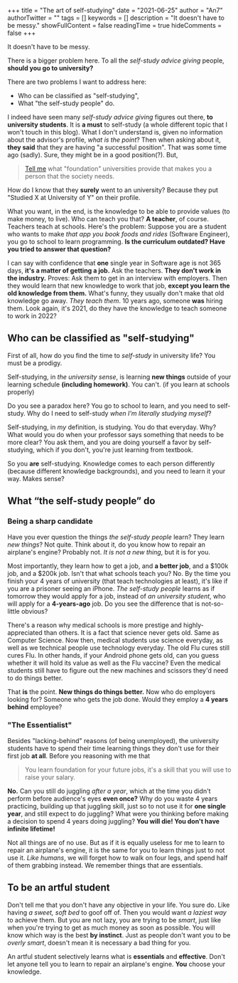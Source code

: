+++
title = "The art of self-studying"
date = "2021-06-25"
author = "An7"
authorTwitter = ""
tags = []
keywords = []
description = "It doesn't have to be messy."
showFullContent = false
readingTime = true
hideComments = false
+++

It doesn't have to be messy.

There is a bigger problem here. To all the _self-study advice giving_ people,
**should you go to university?**

There are two problems I want to address here:

- Who can be classified as "self-studying",
- What "the self-study people" do.

I indeed have seen many _self-study advice giving_ figures out there, **to
university students**. It is **a must** to self-study (a whole different topic
that I won't touch in this blog). What I don't understand is, given no
information about the advisor's profile, _what is the point_? Then when asking
about it, **they said** that they are having "a successful position". That was
some time ago (sadly). Sure, they might be in a good position(?). But,

> [Tell me](mailto:xuanan2001@gmail.com) what "foundation" universities provide
> that makes you a person that the society needs.

How do I know that they **surely** went to an university? Because they put
"Studied X at University of Y" on their profile.

What you want, in the end, is the knowledge to be able to provide values (to
make money, to live). Who can teach you that? **A teacher**, of course. Teachers
teach at schools. Here's the problem: Suppose you are a student who wants to
make _that app you book foods and rides_ (Software Engineer), you go to school
to learn programming. **Is the curriculum outdated? Have you tried to answer
that question?**

I can say with confidence that **one** single year in Software age is not 365
days, **it's a matter of getting a job.** Ask the teachers. **They don't work in
the industry.** Proves: Ask them to get in an interview with employers. Then
they would learn that new knowledge to work that job, **except you learn the old
knowledge from them.** What's funny, they usually don't make that old knowledge
go away. _They teach them_. 10 years ago, someone **was** hiring them. Look
again, it's 2021, do they have the knowledge to teach someone to work in 2022?

## Who can be classified as "self-studying"

First of all, how do you find the time to _self-study_ in university life? You
must be a prodigy.

Self-studying, in _the university sense_, is learning **new things** outside of
your learning schedule **(including homework)**. You can't. (if you learn at
schools properly)

Do you see a paradox here? You go to school to learn, and you need to
self-study. Why do I need to self-study _when I'm literally studying myself_?

Self-studying, in _my_ definition, is studying. You do that everyday. Why? What
would you do when your professor says something that needs to be more clear? You
ask them, and you are doing yourself a favor by self-studying, which if you
don't, you're just learning from textbook.

So you **are** self-studying. Knowledge comes to each person differently
(because different knowledge backgrounds), and you need to learn it your way.
Makes sense?

## What “the self-study people” do

### Being a sharp candidate

Have you ever question the things _the self-study people_ learn? They learn _new
things_? Not quite. Think about it, do you know how to repair an airplane's
engine? Probably not. _It is not a new thing_, but it is for you.

Most importantly, they learn how to get a job, and **a better job**, and a $100k
job, and a $200k job. Isn't that what schools teach you? No. By the time you
finish your 4 years of university (that teach technologies at least), it's like
if you are a prisoner seeing an iPhone. _The self-study people_ learns as if
tomorrow they would apply for a job, instead of _an university student_, who
will apply for a **4-years-ago** job. Do you see the difference that is
not-so-little obvious?

There's a reason why medical schools is more prestige and highly-appreciated
than others. It is a fact that science never gets old. Same as Computer Science.
Now then, medical students use science everyday, as well as we technical people
use technology everyday. The old Flu cures still cures Flu. In other hands, if
your Android phone gets old, can you guess whether it will hold its value as
well as the Flu vaccine? Even the medical students still have to figure out the
new machines and scissors they'd need to do things better.

That **is** the point. **New things do things better.** Now who do employers
looking for? Someone who gets the job done. Would they employ a **4 years
behind** employee?

### "The Essentialist"

Besides "lacking-behind" reasons (of being unemployed), the university students
have to spend their time learning things they don't use for their first job **at
all**. Before you reasoning with me that

> You learn foundation for your future jobs, it's a skill that you will use to
> raise your salary.

**No.** Can you still do juggling _after a year_, which at the time you didn't
perform before audience's eyes **even once?** Why do you waste 4 years
practicing, building up that juggling skill, just so to not use it for **one
single year**, and still expect to do juggling? What were you thinking before
making a decision to spend 4 years doing juggling? **You will die! You don't
have infinite lifetime!**

Not all things are of no use. But as if it is equally useless for me to learn to
repair an airplane's engine, it is the same for you to learn things just to not
use it. _Like humans_, we will forget how to walk on four legs, and spend half
of them grabbing instead. We remember things that are essentials.

## To be an artful student

Don't tell me that you don't have any objective in your life. You sure do. Like
having _a sweet, soft bed_ to goof off of. Then you would want _a laziest way_
to achieve them. But you are not lazy, you are trying to be _smart_, just like
when you're trying to get as much money as soon as possible. You will know which
way is the best **by instinct**. Just as people don't want you to be _overly
smart_, doesn't mean it is necessary a bad thing for you.

An artful student selectively learns what is **essentials** and **effective**.
Don't let anyone tell you to learn to repair an airplane's engine. **You**
choose your knowledge.
